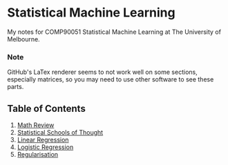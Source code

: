 # Statistical Machine Learning
My notes for COMP90051 Statistical Machine Learning at The University of Melbourne.

### Note
GitHub's LaTex renderer seems to not work well on some sections, especially matrices, so you may need to use other software to see these parts.

## Table of Contents
1. [Math Review](math_review.md)
2. [Statistical Schools of Thought](statistical_schools_of_thought.md)
3. [Linear Regression](linear_regression.md)
4. [Logistic Regression](logistic_regression.md)
5. [Regularisation](Regularisation.md)

